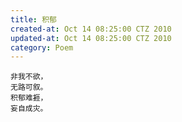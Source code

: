 ```yaml
---
title: 积郁
created-at: Oct 14 08:25:00 CTZ 2010
updated-at: Oct 14 08:25:00 CTZ 2010
category: Poem
---
```


    非我不欲，
    无路可叙。
    积郁难捱，
    妄自成灾。
